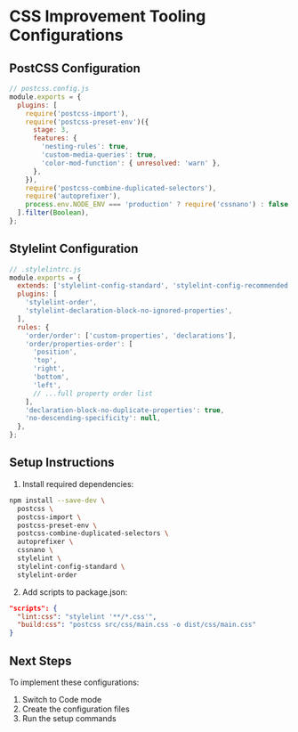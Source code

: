 # CSS Improvement Tooling Configurations

## PostCSS Configuration

```javascript
// postcss.config.js
module.exports = {
  plugins: [
    require('postcss-import'),
    require('postcss-preset-env')({
      stage: 3,
      features: {
        'nesting-rules': true,
        'custom-media-queries': true,
        'color-mod-function': { unresolved: 'warn' },
      },
    }),
    require('postcss-combine-duplicated-selectors'),
    require('autoprefixer'),
    process.env.NODE_ENV === 'production' ? require('cssnano') : false,
  ].filter(Boolean),
};
```

## Stylelint Configuration

```javascript
// .stylelintrc.js
module.exports = {
  extends: ['stylelint-config-standard', 'stylelint-config-recommended'],
  plugins: [
    'stylelint-order',
    'stylelint-declaration-block-no-ignored-properties',
  ],
  rules: {
    'order/order': ['custom-properties', 'declarations'],
    'order/properties-order': [
      'position',
      'top',
      'right',
      'bottom',
      'left',
      // ...full property order list
    ],
    'declaration-block-no-duplicate-properties': true,
    'no-descending-specificity': null,
  },
};
```

## Setup Instructions

1. Install required dependencies:

```bash
npm install --save-dev \
  postcss \
  postcss-import \
  postcss-preset-env \
  postcss-combine-duplicated-selectors \
  autoprefixer \
  cssnano \
  stylelint \
  stylelint-config-standard \
  stylelint-order
```

2. Add scripts to package.json:

```json
"scripts": {
  "lint:css": "stylelint '**/*.css'",
  "build:css": "postcss src/css/main.css -o dist/css/main.css"
}
```

## Next Steps

To implement these configurations:

1. Switch to Code mode
2. Create the configuration files
3. Run the setup commands
